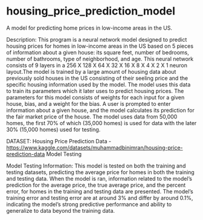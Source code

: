 # housing_price_prediction_model
A model for predicting home prices in low-income areas in the US.

Description: This program is a neural network model designed to predict housing prices for homes
in low-income areas in the US based on 5 pieces of information about a given house: 
its square feet, number of bedrooms, number of bathrooms, type of neighborhood, and age. 
This neural network consists of 9 layers in a 256 X 128 X 64 X 32 X 16 X 8 X 4 X 2 X 1 neuron 
layout.The model is trained by a large amount of housing data about previously sold houses in the 
US consisting of their seeling price and the specific housing information used by the model. 
The model uses this data to train its parameters which it later uses to predict housing prices. 
The parameters for this model consists of weights for each input for a given house, bias, and 
a weight for the bias. A user is prompted to enter information about a given house, and the model 
calculates its prediction for the fair market price of the house. The model uses data from 50,000
homes, the first 70% of which (35,000 homes) is used for data with the later 30% (15,000 homes)
used for testing.

DATASET: Housing Price Prediction Data -
https://www.kaggle.com/datasets/muhammadbinimran/housing-price-prediction-data
Model Testing

Model Testing Information: This model is tested on both the training and testing datasets, predicting the average price for homes in both the training and testing data. When the model is ran, information related to the model’s prediction for the average price, the true average price, and the percent error, for homes in the training and testing data are presented. The model’s training error and testing error are at around 3% and differ by around 0.1%, indicating the model’s strong predictive performance and ability to generalize to data beyond the training data.
